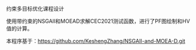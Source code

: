 约束多目标优化课程设计

使用带约束的NSGAII和MOEAD求解CEC2021测试函数，进行了PF图绘制和HV值的计算。

本程序基于：https://github.com/KeshengZhang/NSGAII-and-MOEA-D.git


